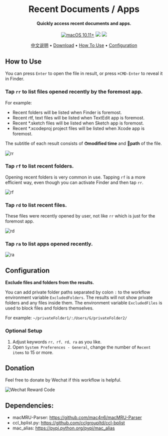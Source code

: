 <h1 align="center">Recent Documents / Apps</h1>

<h4 align="center"> Quickly access recent documents and apps.</h4>

<p align="center">
    <a href="#">
        <img src="https://img.shields.io/badge/macOS-10.11%2B-blue" alt="macOS 10.11+"></a>
    <a href="#">
        <img src="https://img.shields.io/github/stars/mpco/AlfredWorkflow-Recent-Documents"></a>
    <a href="https://twitter.com/intent/tweet?text=Amazing%20Alfred%20workflow:%20https://github.com/mpco/AlfredWorkflow-Recent-Documents">
        <img src="https://img.shields.io/twitter/url?url=https%3A%2F%2Fgithub.com%2Fmpco%2FAlfredWorkflow-Recent-Documents"></a>
</p>

<p align="center">
    <a href="https://github.com/mpco/Alfred3-workflow-recent-documents/blob/master/README_CN.md">中文说明</a> •
    <a href="https://github.com/mpco/Alfred3-workflow-recent-documents/releases">Download</a> •
    <a href="#how-to-use">How To Use</a> •
    <a href="#configuration">Configuration</a>
</p>

## How to Use

You can press `Enter` to open the file in result, or press `⌘CMD-Enter` to reveal it in Finder.

### Tap `rr` to list files opened recently by the foremost app.

For example:

- Recent folders will be listed when Finder is foremost.
- Recent rtf, text files will be listed when TextEdit app is foremost.
- Recent *.sketch files will be listed when Sketch app is foremost.
- Recent *.xcodeproj project files will be listed when Xcode app is foremost.

The subtitle of each result consists of **⏱modified time** and **📡path** of the file.

![rr](https://user-images.githubusercontent.com/3690653/45074732-2fda4d00-b117-11e8-87a2-55684819f826.png)

### Tap `rf` to list recent folders.

Opening recent folders is very common in use. Tapping `rf` is a more efficient way, even though you can activate Finder and then tap `rr`.

![rf](https://user-images.githubusercontent.com/3690653/45074731-2fda4d00-b117-11e8-8d66-27e9d456fb53.png)

### Tap `rd` to list recent files.  

These files were recently opened by user, not like `rr` which is just for the foremost app.

![rd](https://user-images.githubusercontent.com/3690653/45074730-2f41b680-b117-11e8-8234-fd377533f396.png)

### Tap `ra` to list apps opened recently.

![ra](https://user-images.githubusercontent.com/3690653/45076634-7a5ec800-b11d-11e8-9e1c-f16ac17875fb.png)

## Configuration

**Exclude files and folders from the results.**

You can add private folder paths separated by colon `:` to the workflow environment variable `ExcludedFolders`. The results will not show private folders and any files inside them. The environment variable `ExcludedFiles` is used to block files and folders themselves.

For example: `~/privateFolder1/:/Users/G/privateFolder2/`

### Optional Setup

1. Adjust keywords `rr、rf、rd、ra` as you like.
2. Open `System Preferences - General`, change the number of `Recent items` to 15 or more.

## Donation

Feel free to donate by Wechat if this workflow is helpful.

![Wechat Reward Code](https://user-images.githubusercontent.com/3690653/45010129-68f2be80-b03e-11e8-825f-cea7b3853342.JPG)

## Dependencies:
   
* macMRU-Parser: https://github.com/mac4n6/macMRU-Parser  
* ccl_bplist.py: https://github.com/cclgroupltd/ccl-bplist
* mac\_alias: https://pypi.python.org/pypi/mac_alias
